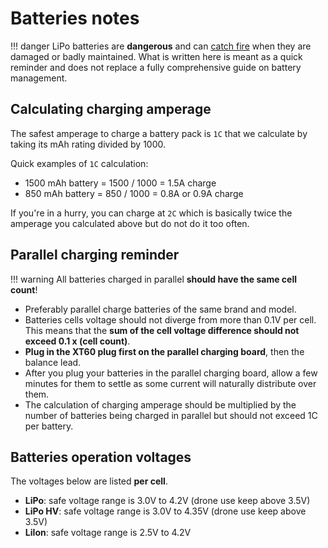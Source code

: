 # Batteries notes

!!! danger
    LiPo batteries are **dangerous** and can
    [catch fire](https://www.youtube.com/watch?v=n3urBpFIBgY) when they are
    damaged or badly maintained. What is written here is meant as a quick
    reminder and does not replace a fully comprehensive guide on
    battery management.

## Calculating charging amperage

The safest amperage to charge a battery pack is `1C` that we calculate by
taking its mAh rating divided by 1000.

Quick examples of `1C` calculation:

- 1500 mAh battery = 1500 / 1000 = 1.5A charge
- 850 mAh battery = 850 / 1000 = 0.8A or 0.9A charge

If you're in a hurry, you can charge at `2C` which is basically twice the
amperage you calculated above but do not do it too often.

## Parallel charging reminder

!!! warning
    All batteries charged in parallel **should have the same cell count**!

- Preferably parallel charge batteries of the same brand and model.
- Batteries cells voltage should not diverge from more than 0.1V per cell.
  This means that the **sum of the cell voltage difference should not exceed
  0.1 x (cell count)**.
- **Plug in the XT60 plug first on the parallel charging board**, then the
  balance lead.
- After you plug your batteries in the parallel charging board, allow a few
  minutes for them to settle as some current will naturally distribute over
  them.
- The calculation of charging amperage should be multiplied by the number of
  batteries being charged in parallel but should not exceed 1C per battery.

## Batteries operation voltages

The voltages below are listed **per cell**.

- **LiPo**: safe voltage range is 3.0V to 4.2V (drone use keep above 3.5V)
- **LiPo HV**: safe voltage range is 3.0V to 4.35V (drone use keep above 3.5V)
- **LiIon**: safe voltage range is 2.5V to 4.2V
